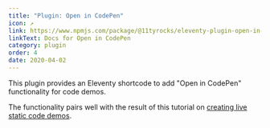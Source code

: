 ```yaml
---
title: "Plugin: Open in CodePen"
icon: ↗️
link: https://www.npmjs.com/package/@11tyrocks/eleventy-plugin-open-in-codepen
linkText: Docs for Open in CodePen
category: plugin
order: 4
date: 2020-04-02
---
```


This plugin provides an Eleventy shortcode to add "Open in CodePen" functionality for code demos.

The functionality pairs well with the result of this tutorial on [creating live static code demos](/posts/eleventy-templating-static-code-demos/).
